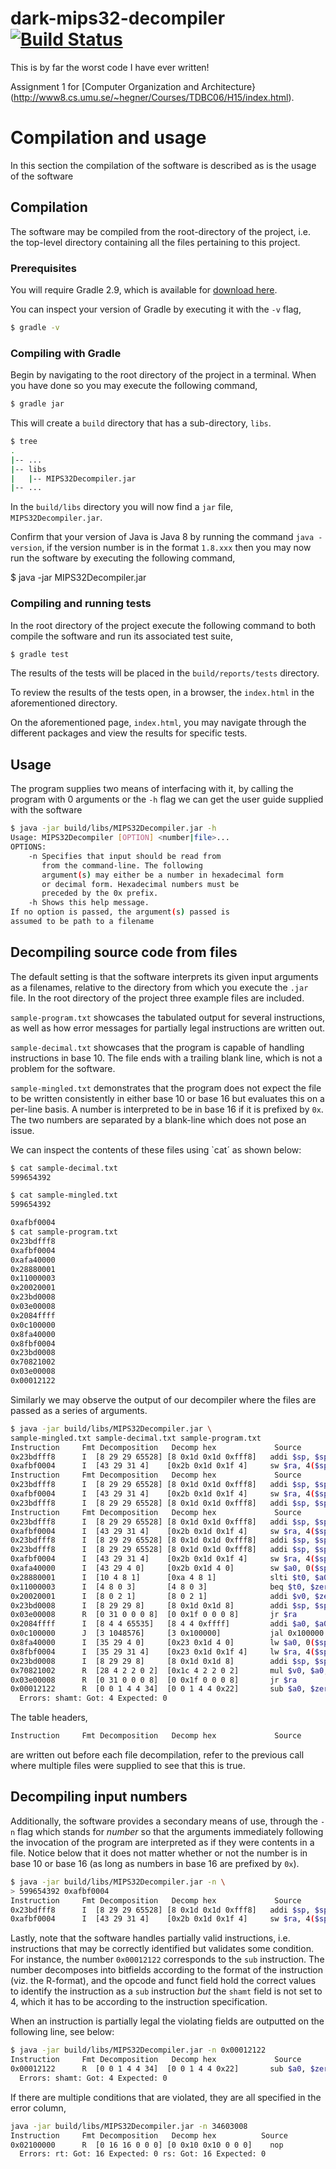 # dark-mips32-decompiler [![Build Status](https://travis-ci.org/leksak/dark-mips32-decompiler.svg?branch=master)](https://travis-ci.org/leksak/dark-mips32-decompiler)

This is by far the worst code I have ever written!

Assignment 1 for [Computer Organization and Architecture}(http://www8.cs.umu.se/~hegner/Courses/TDBC06/H15/index.html).

# Compilation and usage

In this section the compilation of the software is described as
is the usage of the software

## Compilation

The software may be compiled from the root-directory of the project,
i.e. the top-level directory containing all the files pertaining to
this project.

### Prerequisites

You will require Gradle 2.9, which is available for
[download here](http://gradle.org/gradle-download/). 

You can inspect your version of Gradle by executing it with
the `-v` flag,

```bash
$ gradle -v
```

### Compiling with Gradle

Begin by navigating to the root directory of the project in a
terminal. When you have done so you may execute the following command,

```bash
$ gradle jar
```

This will create a `build` directory that has a sub-directory, `libs`.

```bash
$ tree
.
|-- ...
|-- libs
|   |-- MIPS32Decompiler.jar
|-- ...
```

In the `build/libs` directory you will now find a `jar` file,
`MIPS32Decompiler.jar`.

Confirm that your version of Java is Java 8 by running the command
`java -version`, if the version number is in the format `1.8.xxx` then
you may now run the software by executing the following command,

$ java -jar MIPS32Decompiler.jar

### Compiling and running tests

In the root directory of the project execute the following command to
both compile the software and run its associated test suite,

```bash
$ gradle test
```

The results of the tests will be placed in the
`build/reports/tests` directory.

To review the results of the tests open, in a browser, the
`index.html` in the aforementioned directory.

On the aforementioned page, `index.html`, you may navigate through
the different packages and view the results for specific tests.

## Usage

The program supplies two means of interfacing with it, by calling
the program with 0 arguments or the `-h` flag we can get the
user guide supplied with the software

```bash
$ java -jar build/libs/MIPS32Decompiler.jar -h
Usage: MIPS32Decompiler [OPTION] <number|file>...
OPTIONS:
    -n Specifies that input should be read from 
       from the command-line. The following 
       argument(s) may either be a number in hexadecimal form
       or decimal form. Hexadecimal numbers must be
       preceded by the 0x prefix.
    -h Shows this help message.
If no option is passed, the argument(s) passed is
assumed to be path to a filename
```

## Decompiling source code from files

The default setting is that the software interprets its given input
arguments as a filenames, relative to the directory from which you
execute the `.jar` file. In the root directory of the project three
example files are included.

`sample-program.txt` showcases the tabulated output for several
instructions, as well as how error messages for partially legal
instructions are written out.

`sample-decimal.txt` showcases that the program is capable
of handling instructions in base 10. The file ends with
a trailing blank line, which is not a problem for the software.

`sample-mingled.txt` demonstrates that the program does not expect
the file to be written consistently in either base 10 or base 16 but
evaluates this on a per-line basis. A number is interpreted
to be in base 16 if it is prefixed by `0x`. The two numbers
are separated by a blank-line which does not pose an issue.

We can inspect the contents of these files using `cat´
as shown below:

```bash
$ cat sample-decimal.txt 
599654392

$ cat sample-mingled.txt 
599654392

0xafbf0004
$ cat sample-program.txt 
0x23bdfff8
0xafbf0004
0xafa40000
0x28880001
0x11000003
0x20020001
0x23bd0008
0x03e00008
0x2084ffff
0x0c100000
0x8fa40000
0x8fbf0004
0x23bd0008
0x70821002
0x03e00008
0x00012122
```

Similarly we may observe the output of our decompiler where the files
are passed as a series of arguments.

```bash
$ java -jar build/libs/MIPS32Decompiler.jar \
sample-mingled.txt sample-decimal.txt sample-program.txt
Instruction     Fmt Decomposition   Decomp hex             Source            
0x23bdfff8      I  [8 29 29 65528] [8 0x1d 0x1d 0xfff8]   addi $sp, $sp, -8 
0xafbf0004      I  [43 29 31 4]    [0x2b 0x1d 0x1f 4]     sw $ra, 4($sp)    
Instruction     Fmt Decomposition   Decomp hex             Source            
0x23bdfff8      I  [8 29 29 65528] [8 0x1d 0x1d 0xfff8]   addi $sp, $sp, -8 
0xafbf0004      I  [43 29 31 4]    [0x2b 0x1d 0x1f 4]     sw $ra, 4($sp)    
0x23bdfff8      I  [8 29 29 65528] [8 0x1d 0x1d 0xfff8]   addi $sp, $sp, -8 
Instruction     Fmt Decomposition   Decomp hex             Source            
0x23bdfff8      I  [8 29 29 65528] [8 0x1d 0x1d 0xfff8]   addi $sp, $sp, -8 
0xafbf0004      I  [43 29 31 4]    [0x2b 0x1d 0x1f 4]     sw $ra, 4($sp)    
0x23bdfff8      I  [8 29 29 65528] [8 0x1d 0x1d 0xfff8]   addi $sp, $sp, -8 
0x23bdfff8      I  [8 29 29 65528] [8 0x1d 0x1d 0xfff8]   addi $sp, $sp, -8 
0xafbf0004      I  [43 29 31 4]    [0x2b 0x1d 0x1f 4]     sw $ra, 4($sp)    
0xafa40000      I  [43 29 4 0]     [0x2b 0x1d 4 0]        sw $a0, 0($sp)    
0x28880001      I  [10 4 8 1]      [0xa 4 8 1]            slti $t0, $a0, 1  
0x11000003      I  [4 8 0 3]       [4 8 0 3]              beq $t0, $zero, 3 
0x20020001      I  [8 0 2 1]       [8 0 2 1]              addi $v0, $zero, 1
0x23bd0008      I  [8 29 29 8]     [8 0x1d 0x1d 8]        addi $sp, $sp, 8  
0x03e00008      R  [0 31 0 0 0 8]  [0 0x1f 0 0 0 8]       jr $ra            
0x2084ffff      I  [8 4 4 65535]   [8 4 4 0xffff]         addi $a0, $a0, -1 
0x0c100000      J  [3 1048576]     [3 0x100000]           jal 0x100000      
0x8fa40000      I  [35 29 4 0]     [0x23 0x1d 4 0]        lw $a0, 0($sp)    
0x8fbf0004      I  [35 29 31 4]    [0x23 0x1d 0x1f 4]     lw $ra, 4($sp)    
0x23bd0008      I  [8 29 29 8]     [8 0x1d 0x1d 8]        addi $sp, $sp, 8  
0x70821002      R  [28 4 2 2 0 2]  [0x1c 4 2 2 0 2]       mul $v0, $a0, $v0 
0x03e00008      R  [0 31 0 0 0 8]  [0 0x1f 0 0 0 8]       jr $ra            
0x00012122      R  [0 0 1 4 4 34]  [0 0 1 4 4 0x22]       sub $a0, $zero, $at
  Errors: shamt: Got: 4 Expected: 0
```

The table headers, 

```bash
Instruction     Fmt Decomposition   Decomp hex             Source
```

are written out before each file decompilation, refer to the previous
call where multiple files were supplied to see that this is true.

## Decompiling input numbers

Additionally, the software provides a secondary means of use, through
the `-n` flag which stands for *number* so that the arguments
immediately following the invocation of the program are interpreted
as if they were contents in a file. Notice below that it does not matter
whether or not the number is in base 10 or base 16 (as long as numbers in
base 16 are prefixed by `0x`).

```bash
$ java -jar build/libs/MIPS32Decompiler.jar -n \
> 599654392 0xafbf0004
Instruction     Fmt Decomposition   Decomp hex             Source            
0x23bdfff8      I  [8 29 29 65528] [8 0x1d 0x1d 0xfff8]   addi $sp, $sp, -8 
0xafbf0004      I  [43 29 31 4]    [0x2b 0x1d 0x1f 4]     sw $ra, 4($sp)    
```

Lastly, note that the software handles partially valid instructions,
i.e. instructions that may be correctly identified but validates some
condition. For instance, the number `0x00012122` corresponds to the
`sub` instruction. The number decomposes into bitfields according to
the format of the instruction (viz. the R-format), and the opcode and
funct field hold the correct values to identify the instruction as a
`sub` instruction *but* the `shamt` field is not set to 4, which it
has to be according to the instruction specification.

When an instruction is partially legal the violating fields are outputted
on the following line, see below:

```bash
$ java -jar build/libs/MIPS32Decompiler.jar -n 0x00012122
Instruction     Fmt Decomposition   Decomp hex             Source            
0x00012122      R  [0 0 1 4 4 34]  [0 0 1 4 4 0x22]       sub $a0, $zero, $at
  Errors: shamt: Got: 4 Expected: 0
```

If there are multiple conditions that are violated, they are all
specified in the error column, 

```bash
java -jar build/libs/MIPS32Decompiler.jar -n 34603008
Instruction     Fmt Decomposition   Decomp hex          Source
0x02100000      R  [0 16 16 0 0 0] [0 0x10 0x10 0 0 0]    nop
  Errors: rt: Got: 16 Expected: 0 rs: Got: 16 Expected: 0
```
